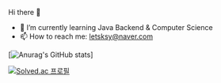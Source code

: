 Hi there 👋

- 🌱 I’m currently learning Java Backend & Computer Science
- 📫 How to reach me: letsksy@naver.com

[![Anurag's GitHub stats](https://github-readme-stats.vercel.app/api?username=yyeopp&&show_icons=true&theme=github_dark)]

[![Solved.ac
프로필](http://mazassumnida.wtf/api/v2/generate_badge?boj=letsksy)](https://solved.ac/letsksy)
